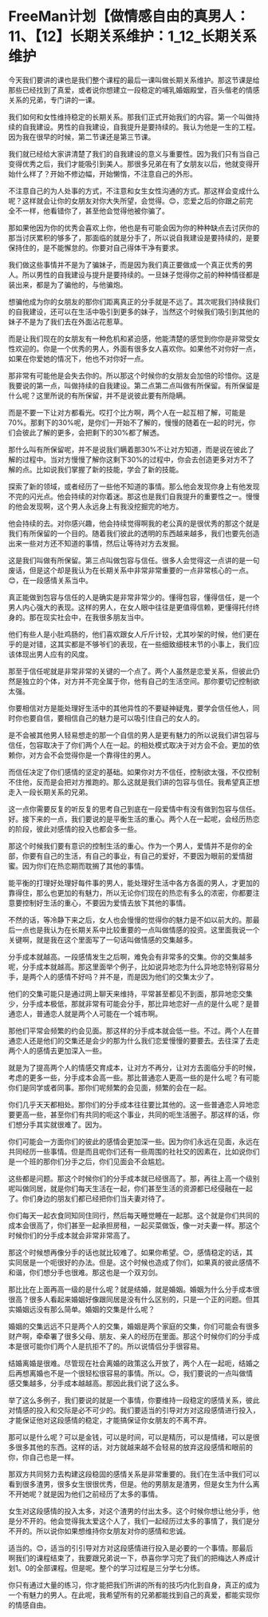 # FreeMan计划【做情感自由的真男人：11、【12】长期关系维护：1_12_长期关系维护

今天我们要讲的课也是我们整个课程的最后一课叫做长期关系维护。那这节课是给那些已经找到了真爱，或者说你想建立一段稳定的哺乳婚姻殿堂，百头偕老的情感关系的兄弟，专门讲的一课。

我们如何和女性维持稳定的长期关系。那我们正式开始我们的内容。第一个叫做持续的自我建设。男性的自我建设，自我提升是要持续的。我认为他是一生的工程。因为我在很早的时候，第二节课还是第三节课。

我们就已经给大家讲清楚了我们的自我建设的意义与重要性。因为我们只有当自己变得优秀之后，我们才能吸引到美人。那很多兄弟在有了女朋友以后，他就变得开始什么样了？开始不修边幅，开始懒惰，不注意自己的外形。

不注意自己的为人处事的方式，不注意和女生女性沟通的方式。那这样会变成什么呢？这样就会让你的女朋友对你大失所望，会觉得。😊，恋爱之后的你跟之前完全不一样，他看错你了，甚至他会觉得他被你骗了。

那如果他因为你的优秀会喜欢上你，他也是有可能会因为你的种种缺点去讨厌你的那当讨厌累积的够多了，那面临的就是分手了，所以说自我建设是要持续的，是要保持住的，是不能懈怠的。你要对自己得体干净有要求。

我们做这些事情并不是为了骗妹子，而是因为我们真正要做成一个真正优秀的男人。所以男性的自我建设与提升是要持续的。一旦妹子觉得你之前的种种情径都是装出来，都是为了骗他的，与他骗炮。

想骗他成为你的女朋友的那你们距离真正的分手就是不远了。其次呢我们持续我们的自我建设，还可以在生活中吸引到更多的妹子，当然这个时候我们吸引到其他的妹子不是为了我们去在外面沾花惹草。

而是让我们现在的女朋友有一种危机和紧迫感，他能清楚的感觉到你你是非常受女性欢迎的。你是一个优秀的男人，外面有很多女人喜欢你。如果他不对你好一点，如果在你爱她的情况下，他也不对你好一点。

那非常有可能他是会失去你的。所以那这个时候你的女朋友会加倍的珍惜你。这是我要说的第一点，叫做持续的自我建设。第二点第二点叫做有所保留。有所保留是什么呢？这里所说的有所保留，并不是说彼此要有所隐瞒。

而是不要一下让对方都看光。哎打个比方啊，两个人在一起互相了解，可能是70%。那剩下的30%呢，是你们一开始不了解的，慢慢的随着在一起的时光，你们会彼此了解的更多，会把剩下的30%都了解透。

那什么叫有所保留呢，并不是说我们瞒着那30%不让对方知道，而是说在彼此了解的过程中。当对方慢慢了解你这剩下30%的过程中，你会去创造更多对方不了解的点。比如说我们掌握了新的技能，学会了新的技能。

探索了新的领域，或者经历了一些他不知道的事情。那么他会发现你身上有他发现不完的闪光点。他会持续的对你着迷。那这也是我们自我提升的重要性之一。慢慢的他会发现啊，这个男人永远身上有我没挖掘完的地方。

他会持续的去。对你感兴趣，他会持续觉得啊我的老公真的是很优秀的那这个就是我们有所保留的一个目的。随着我们彼此的透明的东西越来越多，我们也要先创造出来一些对方还不知道的事情，然后让等待对方去发掘。

这是我们叫做有所保留。第三点叫做包容与信任。很多人会觉得这一点讲的是一句废话，但是这个却是我认为在长期关系中非常非常重要的一点非常核心的一点。😊，在一段感情关系当中。

真正能做到包容与信任的人是确实是非常非常少的。懂得包容，懂得信任，是一个男人内心强大的表现。这样的男人，在女人眼中往往是更值得信赖，更懂得托付终身的。那在现实社会中，在我很多朋友当中。

他们有些人是小肚鸡肠的，他们喜欢跟女人斤斤计较，尤其吵架的时候，他们更在乎的是对错，这其实都是不够爷们的表现，在一些细致细枝末节的小事上，我们应该体现出男人应有的风度。

那至于信任呢就是非常非常的关键的一个点了。两个人虽然是恋爱关系，但彼此仍然是独立的个体，对方并不完全属于你，他有自己的生活空间。那你要切记控制欲太强。

你要相信对方是能处理好生活中的其他异性的不要疑神疑鬼，要学会信任他人，同时你也要自信，要相信自己的魅力是可以吸引住自己的女人的。

是不会被其他男人轻易想走的那一个自信的男人是更有魅力的所以说我们讲包容与信任，包容取决于了你们两个人在一起。的相处模式取决于对方会不会。更加的依赖你，对方会不会觉得你是一个靠得住的男人。

而信任决定了你们感情的坚定的基础。如果你对方不信任，控制欲太强，不仅控制不住他，反而是会把对方推跑的。那么这就是我们讲的包容与信任。我希望真正想走入一段长期关系的兄弟。

这一点你需要反复的听反复的思考自己到底在一段爱情中有没有做到包容与信任。好。接下来的一点，我们要说的是平衡生活的重心。两个人在一起呢，会经历热恋的阶段，彼此对感情的投入也都会多一些。

那这个时候我们要有意识的控制生活的重心。作为一个男人，爱情并不是你的全部，你要有自己的生活，有自己的事业，有自己的爱好，不要因为眼前的爱情甜蜜。因为你们在热恋期而耽搁了其他的事情。

能平衡的打理好处理好每件事的男人，能处理好生活中各方各面的男人，才更加的靠得住，那么也更加的有魅力，所以无论你们现在的热恋有多么的浓密，你都要注意要控制好生活的重心，不要因为爱情去放下其他的事情。

不然的话，等冷静下来之后，女人也会慢慢的觉得你的魅力是不如以前大的。那最后一点也是我认为在长期关系中比较重要的一点叫做情感的投资。这里面我说一个关键啊，就是我在这个里面写了一句话叫做情感的交集越多。

分手成本就越高。一段感情发生之后啊，难免会有非常多的交集。你的交集越多呢，分手成本就越高。那这里面举个例子，比如说异地恋为什么异地恋特别容易分手，是两个人的感情不好吗？并不是，而是因为他们的交集太少了。

他们的交集可能只是通过网上聊天来维持，平常甚至都见不到面，那异地恋交集少，分手成本极低，那就非常有可能会分手，那比异地恋好一点的是什么呢？是普通恋人，普通恋人就是两个人可能在一个城市啊。

那他们平常会频繁的约会见面。那这样的分手成本就会低一些。不过。两个人在普通恋人还是他们的交集还是会少的那为什么我们恋爱慢慢的要要去。去往深了去走两个人的感情去更加深入一些。

就是为了提高两个人的情感交育成本，让对方不再分，让对方去面临分手的时候，考虑的更多一些，分手成本会高一些。那比普通恋人更高一些的是什么呢？有可能你们是同学或者同事。那你们呢频繁的会见面，频繁的会在一起。

你们几乎天天都相处。那你们的分手成本往往要比其他的。这一些普通恋人异地恋要更高一些，甚至你们有共同的呃这个事业，共同的呃生活圈子。那这样的话，你们想分手其实就很难了。因为。

你们可能会一方面你们的彼此的感情会更加深一些。因为你们永远在见面，永远在共同经历一些事情。但是而且呢你们还有一些周围的社社交的因素在，比如说你们是一个班的那你们分手之后，你们见面会不会尴尬。

这些都是问题。那这个时候你们的分手成本就已经很高了。那，再往上高一个级别呢叫做同居，就是你们每天生活在一起，你们甚至生活的资源都已经侵融在一起了。你们身边的朋友们都已经把你们当夫妻对待了。

你们每天一起衣食同知同住同行，然后每天睡觉睡在一起那。这个就是你们共同的成本会很高了，你们甚至一起承担房租，一起买菜做饭，像一对夫妻一样。那这个时候你们的分手成本就会非常非常高了。

那这个时候想再像分手的话也就比较难了。如果你希望。😊，感情稳定的话，其实同居是一个呃很好的办法。但是。这个时候也造成了你们，如果真的彼此感情不和谐，你们想分手也很难。那这也是一个双刃剑。

那比比在上面再高一级的是什么呢？就是结婚，就是婚姻。婚姻为什么分手成本很很高？很多人看起来婚姻好像跟同居是没有什么区别的，只是一个正的问题。但其实婚姻远没有那么简单。婚姻的交集是什么呢？

婚姻的交集远远不只是两个人的交集，婚姻是两个家庭的交集，你们可能会有很多财产啊，牵牵署了很多父母、朋友、亲人的经历在里面。那这个时候你们的分手成本是很可能你们两个人是抗拒不了的。所以说情侣分手很容易。

结婚离婚是很难。尽管现在社会离婚的政策这么开放了，两个人在一起呃，结婚之后再想离婚也不是一个很轻松很容易的事情。所以。😊，我们要说的一点叫做情感交集越多，分手成本越越高。那因此我们说了这么多。

举了这么多例子，我们要说的就是一个事情，你要维持一段稳定的感情关系，彼此对情感的投入和交际是必不可少的。我们要适当的引导对方对这段感情进行投入，才能保证他对这段感情的稳定，才能搞保证你女朋友的不离不弃。

那可以是什么呢？可以是金钱，可以是时间，可以是精历，可以是情绪，可以是很多很多其他的东西。这样的话，对方就越来越不会轻易的放弃这段感情和眼前的你，你自己也是一样。

那双方共同努力去构建这段稳固的感情关系是非常重要的。我们在生活中我们可以看到很多渣男，很多女生很很优秀，但是。他的男朋友是渣男，但是女生为什么离不开她呢？就是因为他们之前经历了太多的事情。

女生对这段感情的投入太多，对这个渣男的付出太多。这个时候你想让他分手，他是分不开的。他会觉得我太爱这个人了，我们一起经历过太多的事情了，我们是分不开的。所以说你如果想维持你女朋友对你的感情和忠诚。

适当的。😊，适当的引引导对方对这段感情进行投入是必要的一个事情。那最后啊我们的课程结束了，我要跟兄弟说一下，恭喜你学习完了我们的把梅达人养成计划1。0的全部课程。但是呢。整个的学习过程是三分学七分练。

你只有通过大量的练习，你才能把我们所讲的所有的技巧内化到自身，真正的成为一个有魅力的男人。在此呢，我希望所有的兄弟都能找到自己的真爱，都能实现你的情感自由。

